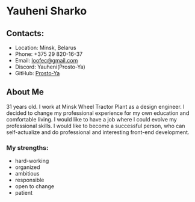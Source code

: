 # Yauheni Sharko
## Contacts:
- Location: Minsk, Belarus
- Phone: +375 29 820-16-37
- Email: loofec@gmail.com
- Discord: Yauheni(Prosto-Ya)
- GitHub: [Prosto-Ya](https://github.com/Prosto-Ya)

## About Me
31 years old. I work at Minsk Wheel Tractor Plant as a design engineer. I decided to change my professional experience for my own education and comfortable living. I would like to have a job where I could evolve my professional skills. I would like to become a successful person, who can self-actualize and do professional and interesting front-end development.
### My strengths:
* hard-working
* organized
* ambitious
* responsible
* open to change
* patient

